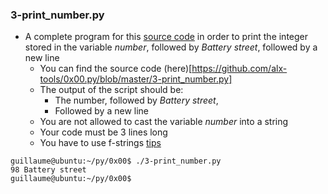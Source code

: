 ### 3-print_number.py
-	A complete program for this [source code](https://github.com/holbertonschool/0x00.py/blob/master/3-print_number.py) in order to print the integer stored in the variable _number_, followed by _Battery street_, followed by a new line
	-	You can find the source code (here)[https://github.com/alx-tools/0x00.py/blob/master/3-print_number.py]
	-	The output of the script should be:
		-	The number, followed by _Battery street_,
		-	Followed by a new line
	-	You are not allowed to cast the variable _number_ into a string
	-	Your code must be 3 lines long
	-	You have to use f-strings [tips](https://realpython.com/python-f-strings/)
```
guillaume@ubuntu:~/py/0x00$ ./3-print_number.py
98 Battery street
guillaume@ubuntu:~/py/0x00$
```
